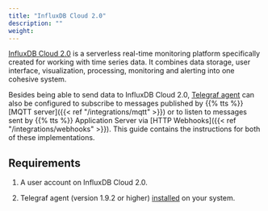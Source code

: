 ```yaml
---
title: "InfluxDB Cloud 2.0"
description: ""
weight: 
---
```


[InfluxDB Cloud 2.0](https://v2.docs.influxdata.com/v2.0/get-started/) is a serverless real-time monitoring platform specifically created for working with time series data. It combines data storage, user interface, visualization, processing, monitoring and alerting into one cohesive system. 

Besides being able to send data to InfluxDB Cloud 2.0, [Telegraf agent](https://www.influxdata.com/time-series-platform/telegraf/) can also be configured to subscribe to messages published by {{% tts %}} [MQTT server]({{< ref "/integrations/mqtt" >}}) or to listen to messages sent by {{% tts %}} Application Server via [HTTP Webhooks]({{< ref "/integrations/webhooks" >}}). This guide contains the instructions for both of these implementations.

<!--more-->

## Requirements

1. A user account on InfluxDB Cloud 2.0.

2. Telegraf agent (version 1.9.2 or higher) [installed](https://portal.influxdata.com/downloads/) on your system.
